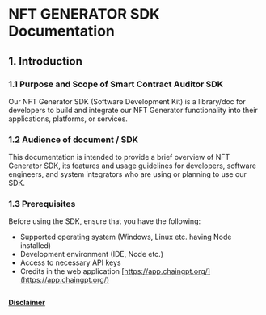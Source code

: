 # NFT GENERATOR SDK Documentation

## 1. Introduction

### 1.1    Purpose and Scope of Smart Contract Auditor SDK

Our NFT Generator SDK (Software Development Kit) is a library/doc for developers to build and integrate our NFT Generator functionality into their applications, platforms, or services.&#x20;

### 1.2    Audience of document / SDK

This documentation is intended to provide a brief overview of NFT Generator SDK, its features and usage guidelines for developers, software engineers, and system integrators who are using or planning to use our SDK.

### 1.3  Prerequisites

Before using the SDK, ensure that you have the following:

* Supported operating system  (Windows, Linux etc.  having Node installed)
* Development environment (IDE, Node etc.)
* Access to necessary API keys
* Credits in the web application [https://app.chaingpt.org/](https://app.chaingpt.org/)



<figure><img src="https://lh7-us.googleusercontent.com/bi7UZDFT9LQ_dPP_AvdzGvAQFFGT6G-gdX6wh7dSjadvzdRZrZrCh5IScg7x7oBCJbz7cE4b2XWHEC0pBNBMXrLmOP3ycewLGhqf4Lr-6CzQvaVHSwuLrhUE0cQrR1pdPPYt3tl4M2EfRH6MFobGmhg" alt=""><figcaption></figcaption></figure>

[**Disclaimer**](../../../misc/legal-docs/disclaimer.md)
